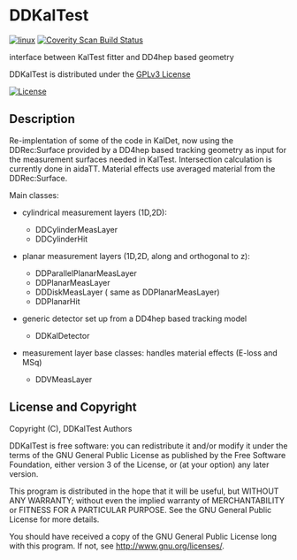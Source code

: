 # DDKalTest
[![linux](https://github.com/iLCSoft/DDKalTest/actions/workflows/linux.yml/badge.svg)](https://github.com/iLCSoft/DDKalTest/actions/workflows/linux.yml)
[![Coverity Scan Build Status](https://scan.coverity.com/projects/12349/badge.svg)](https://scan.coverity.com/projects/ilcsoft-ddkaltest)

interface between KalTest fitter and DD4hep based geometry

DDKalTest is distributed under the [GPLv3 License](http://www.gnu.org/licenses/gpl-3.0.en.html)

[![License](https://www.gnu.org/graphics/gplv3-127x51.png)](https://www.gnu.org/licenses/gpl-3.0.en.html)

## Description

Re-implentation of some of the code in KalDet, now using the DDRec:Surface provided by a DD4hep based tracking geometry as input for the measurement surfaces needed in KalTest. Intersection calculation is currently done in aidaTT. Material effects use averaged material from the DDRec:Surface.

Main classes:

* cylindrical measurement layers (1D,2D):
  * DDCylinderMeasLayer
  * DDCylinderHit

* planar measurement layers (1D,2D, along and orthogonal to z):
  * DDParallelPlanarMeasLayer
  * DDPlanarMeasLayer
  * DDDiskMeasLayer ( same as DDPlanarMeasLayer)
  * DDPlanarHit

* generic detector set up from a DD4hep based tracking model
  * DDKalDetector

* measurement layer base classes: handles material effects (E-loss and MSq)
  * DDVMeasLayer

## License and Copyright
Copyright (C), DDKalTest Authors

DDKalTest is free software: you can redistribute it and/or modify it under the terms of the GNU General Public License as published by the Free Software Foundation, either version 3 of the License, or (at your option) any later version.

This program is distributed in the hope that it will be useful, but WITHOUT ANY WARRANTY; without even the implied warranty of MERCHANTABILITY or FITNESS FOR A PARTICULAR PURPOSE.  See the GNU General Public License for more details.

You should have received a copy of the GNU General Public License long with this program.  If not, see <http://www.gnu.org/licenses/>.
